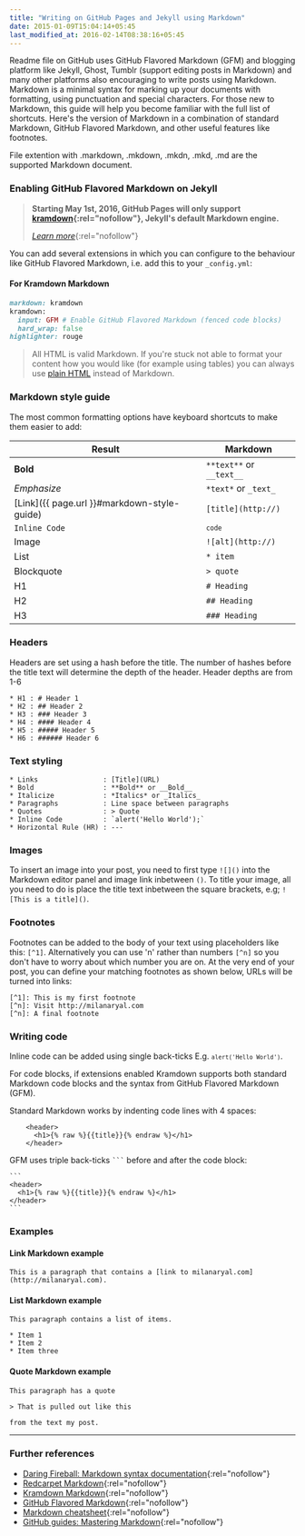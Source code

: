 ```yaml
---
title: "Writing on GitHub Pages and Jekyll using Markdown"
date: 2015-01-09T15:04:14+05:45
last_modified_at: 2016-02-14T08:38:16+05:45
---
```


Readme file on GitHub uses GitHub Flavored Markdown (GFM) and blogging platform like Jekyll, Ghost, Tumblr (support editing posts in Markdown) and many other platforms also encouraging to write posts using Markdown. Markdown is a minimal syntax for marking up your documents with formatting, using punctuation and special characters. For those new to Markdown, this guide will help you become familiar with the full list of shortcuts. Here's the version of Markdown in a combination of standard Markdown, GitHub Flavored Markdown, and other useful features like footnotes.

File extention with .markdown, .mkdown, .mkdn, .mkd, .md are the supported Markdown document.

### Enabling GitHub Flavored Markdown on Jekyll

> **Starting May 1st, 2016, GitHub Pages will only support [kramdown](http://kramdown.gettalong.org/){:rel="nofollow"}, Jekyll's default Markdown engine.**
>
> [*Learn more*](http://github.com/blog/2100-github-pages-now-faster-and-simpler-with-jekyll-3-0){:rel="nofollow"}

You can add several extensions in which you can configure to the behaviour like GitHub Flavored Markdown, i.e. add this to your `_config.yml`:

#### For Kramdown Markdown

```rb
markdown: kramdown
kramdown:
  input: GFM # Enable GitHub Flavored Markdown (fenced code blocks)
  hard_wrap: false
highlighter: rouge
```

> All HTML is valid Markdown. If you're stuck not able to format your content how you would like (for example using tables) you can always use [plain HTML](http://htmldog.com/guides/html/beginner/) instead of Markdown.

### Markdown style guide

The most common formatting options have keyboard shortcuts to make them easier to add:

|Result | Markdown |
|---|---|
| **Bold** | `**text**` or `__text__`|
| *Emphasize* | `*text*` or `_text_` |
| [Link]({{ page.url }}#markdown-style-guide) | `[title](http://)` |
| `Inline Code` | <code>`code`</code> |
| Image | `![alt](http://)` |
| List | `* item` |
| Blockquote | `> quote` |
| H1 | `# Heading` |
| H2 | `## Heading` |
| H3 | `### Heading` |

### Headers

Headers are set using a hash before the title. The number of hashes before the title text will determine the depth of the header. Header depths are from 1-6

```text
* H1 : # Header 1
* H2 : ## Header 2
* H3 : ### Header 3
* H4 : #### Header 4
* H5 : ##### Header 5
* H6 : ###### Header 6
```

### Text styling

```text
* Links                : [Title](URL)
* Bold                 : **Bold** or __Bold__
* Italicize            : *Italics* or _Italics_
* Paragraphs           : Line space between paragraphs
* Quotes               : > Quote
* Inline Code          : `alert('Hello World');`
* Horizontal Rule (HR) : ---
```

### Images

To insert an image into your post, you need to first type `![]()` into the Markdown editor panel and image link inbetween `()`. To title your image, all you need to do is place the title text inbetween the square brackets, e.g; `![This is a title]()`.

### Footnotes

Footnotes can be added to the body of your text using placeholders like this: `[^1]`. Alternatively you can use 'n' rather than numbers `[^n]` so you don't have to worry about which number you are on. At the very end of your post, you can define your matching footnotes as shown below, URLs will be turned into links:

```text
[^1]: This is my first footnote
[^n]: Visit http://milanaryal.com
[^n]: A final footnote
```

### Writing code

Inline code can be added using single back-ticks E.g. <code>`alert('Hello World')`</code>.

For code blocks, if extensions enabled Kramdown supports both standard Markdown code blocks and the syntax from GitHub Flavored Markdown (GFM).

Standard Markdown works by indenting code lines with 4 spaces:

<pre><code>    &lt;header>
      &lt;h1>{% raw %}{{title}}{% endraw %}&lt;/h1>
    &lt;/header>
</code></pre>

GFM uses triple back-ticks <code>```</code> before and after the code block:

<pre><code>```
&lt;header>
  &lt;h1>{% raw %}{{title}}{% endraw %}&lt;/h1>
&lt;/header>
```
</code></pre>

### Examples

#### Link Markdown example

```text
This is a paragraph that contains a [link to milanaryal.com](http://milanaryal.com).
```

#### List Markdown example

```text
This paragraph contains a list of items.

* Item 1
* Item 2
* Item three
```

#### Quote Markdown example

```text
This paragraph has a quote

> That is pulled out like this

from the text my post.
```

---

### Further references

* [Daring Fireball: Markdown syntax documentation](http://daringfireball.net/projects/markdown/syntax){:rel="nofollow"}
* [Redcarpet Markdown](http://github.com/vmg/redcarpet){:rel="nofollow"}
* [Kramdown Markdown](http://github.com/gettalong/kramdown){:rel="nofollow"}
* [GitHub Flavored Markdown](http://help.github.com/articles/github-flavored-markdown/){:rel="nofollow"}
* [Markdown cheatsheet](http://github.com/adam-p/markdown-here/wiki/Markdown-Cheatsheet){:rel="nofollow"}
* [GitHub guides: Mastering Markdown](http://guides.github.com/features/mastering-markdown/){:rel="nofollow"}
